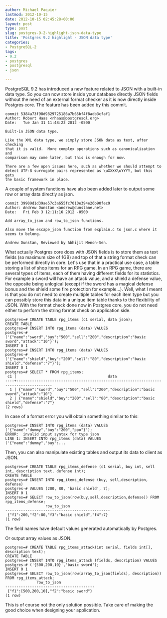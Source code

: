 ```yaml
---
author: Michael Paquier
lastmod: 2012-10-15
date: 2012-10-15 02:45:28+00:00
layout: post
type: post
slug: postgres-9-2-highlight-json-data-type
title: 'Postgres 9.2 highlight - JSON data type'
categories:
- PostgreSQL-2
tags:
- 9.2
- postgres
- postgresql
- json

---
```


PostgreSQL 9.2 has introduced a new feature related to JSON with a built-in data type. So you can now store inside your database directly JSON fields without the need of an external format checker as it is now directly inside Postgres core. The feature has been added by this commit.

    commit 5384a73f98d9829725186a7b65bf4f8adb3cfaf1
    Author: Robert Haas <rhaas@postgresql.org>
    Date:   Tue Jan 31 11:48:23 2012 -0500

    Built-in JSON data type.

    Like the XML data type, we simply store JSON data as text, after checking
    that it is valid.  More complex operations such as canonicalization and
    comparison may come later, but this is enough for now.

    There are a few open issues here, such as whether we should attempt to
    detect UTF-8 surrogate pairs represented as \uXXXX\uYYYY, but this gets
    the basic framework in place.

A couple of system functions have also been added later to output some row or array data directly as json.

    commit 39909d1d39ae57c3a655fc7010e394e26b90fec9
    Author: Andrew Dunstan <andrew@dunslane.net>
    Date:   Fri Feb 3 12:11:16 2012 -0500

    Add array_to_json and row_to_json functions.

    Also move the escape_json function from explain.c to json.c where it
    seems to belong.

    Andrew Dunstan, Reviewed by Abhijit Menon-Sen.

What actually Postgres core does with JSON fields is to store them as text fields (so maximum size of 1GB) and top of that a string format check can be performed directly in core. Let's use that in a practical use case, a table storing a list of shop items for an RPG game. In an RPG game, there are several types of items, each of them having different fields for its statistics. For example a sword will have an attack value, and a shield a defense value, the opposite being unlogical (except if the sword has a magical defense bonus and the shield some fire protection for example...). Well, what I meant is that you do not need to create multiple tables for each item type but you can possibly store this data in a unique item table thanks to the flexibility of JSON. With the format check done now in Postgres core, you do not need either to perform the string format check on application side.

    postgres=# CREATE TABLE rpg_items (c1 serial, data json);
    CREATE TABLE
    postgres=# INSERT INTO rpg_items (data) VALUES
    postgres-# ('{"name":"sword","buy":"500","sell":"200","description":"basic sword","attack":"10"}');
    INSERT 0 1
    postgres=# INSERT INTO rpg_items (data) VALUES 
    postgres-# ('{"name":"shield","buy":"200","sell":"80","description":"basic shield","defense":"7"}');
    INSERT 0 1
    postgres=# SELECT * FROM rpg_items;
     c1 |                                         data                                         
    ----+--------------------------------------------------------------------------------------
      1 | {"name":"sword","buy":"500","sell":"200","description":"basic sword","attack":"10"}
      2 | {"name":"shield","buy":"200","sell":"80","description":"basic shield","defense":"7"}
    (2 rows)

In case of a format error you will obtain something similar to this:

    postgres=# INSERT INTO rpg_items (data) VALUES ('{"name":"dummy","buy":"200","ppo"}');
    ERROR:  invalid input syntax for type json
    LINE 1: INSERT INTO rpg_items (data) VALUES ('{"name":"dummy","buy":...

Then, you can also manipulate existing tables and output its data to client as JSON.

    postgres=# CREATE TABLE rpg_items_defense (c1 serial, buy int, sell int, description text, defense int);
    CREATE TABLE
    postgres=# INSERT INTO rpg_items_defense (buy, sell,description, defense)
    postgres-# VALUES (200, 80, 'basic shield', 7);
    INSERT 0 1
    postgres=# SELECT row_to_json(row(buy,sell,description,defense)) FROM rpg_items_defense;
                      row_to_json                  
    -----------------------------------------------
     {"f1":200,"f2":80,"f3":"basic shield","f4":7}
    (1 row)

The field names have default values generated automatically by Postgres.

Or output array values as JSON.

    postgres=# CREATE TABLE rpg_items_attack(int serial, fields int[], description text);
    CREATE TABLE
    postgres=# INSERT INTO rpg_items_attack (fields, description) VALUES
    postgres-# ('{500,200,10}','basic sword');
    INSERT 0 1
    postgres=# SELECT row_to_json(row(array_to_json(fields), description)) FROM rpg_items_attack;
                  row_to_json               
    ----------------------------------------
     {"f1":[500,200,10],"f2":"basic sword"}
    (1 row)

This is of course not the only solution possible. Take care of making the good choice when designing your application.
